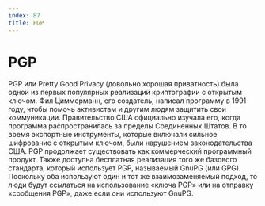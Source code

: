 ```yaml
---
index: 87
title: PGP
---
```

# PGP

PGP или Pretty Good Privacy (довольно хорошая приватность) была одной из первых популярных реализаций криптографии с открытым ключом. Фил Циммерманн, его создатель, написал программу в 1991 году, чтобы помочь активистам и другим людям защитить свои коммуникации. Правительство США официально изучала его, когда программа распространилась за пределы Соединенных Штатов. В то время экспортные инструменты, которые включали сильное шифрование с открытым ключом, были нарушением законодательства США. PGP продолжает существовать как коммерческий программный продукт. Также доступна бесплатная реализация того же базового стандарта, который использует PGP, называемый GnuPG (или GPG). Поскольку оба используют один и тот же взаимозаменяемый подход, то люди будут ссылаться на использование «ключа PGP» или на отправку «сообщения PGP», даже если они используют GnuPG.